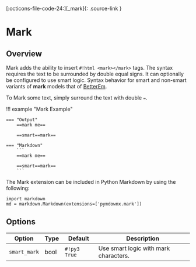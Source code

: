 [:octicons-file-code-24:][_mark]{: .source-link }

# Mark

## Overview

Mark adds the ability to insert `#!html <mark></mark>` tags.  The syntax requires the text to be surrounded by double
equal signs. It can optionally be configured to use smart logic. Syntax behavior for smart and non-smart variants of
**mark** models that of [BetterEm](betterem.md#differences).

To Mark some text, simply surround the text with double `=`.

!!! example "Mark Example"

    === "Output"
        ==mark me==

        ==smart==mark==

    === "Markdown"
        ```
        ==mark me==

        ==smart==mark==
        ```

The Mark extension can be included in Python Markdown by using the following:

```py3
import markdown
md = markdown.Markdown(extensions=['pymdownx.mark'])
```

## Options

Option       | Type | Default     | Description
------------ | ---- | ----------- |------------
`smart_mark` | bool | `#!py3 True` | Use smart logic with mark characters.

